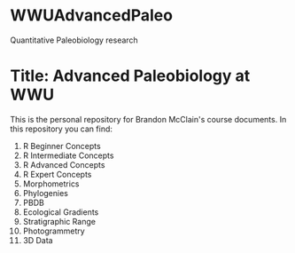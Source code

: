 # WWUAdvancedPaleo
Quantitative Paleobiology research
# Title: Advanced Paleobiology at WWU
This is the personal repository for Brandon McClain's course documents. In this repository you can find:
1. R Beginner Concepts
2. R Intermediate Concepts
3. R Advanced Concepts
4. R Expert Concepts
5. Morphometrics
6. Phylogenies
7. PBDB
8. Ecological Gradients
9. Stratigraphic Range
10. Photogrammetry
11. 3D Data

